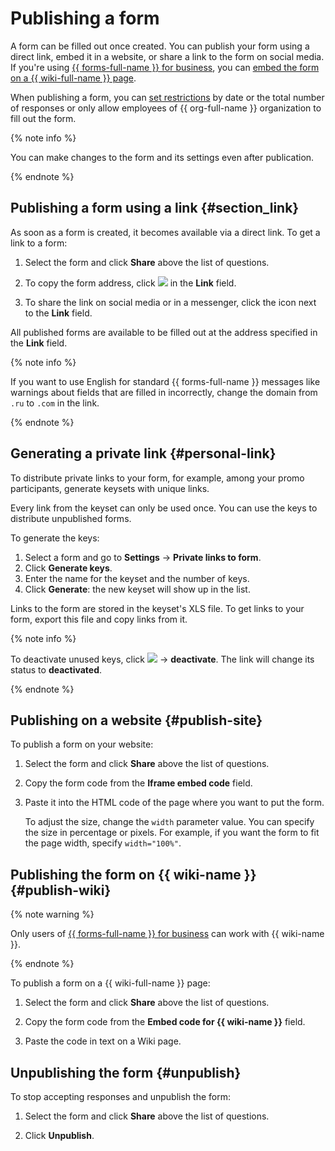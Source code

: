 # Publishing a form
A form can be filled out once created. You can publish your form using a direct link, embed it in a website, or share a link to the form on social media. If you're using [{{ forms-full-name }} for business](forms-for-org.md), you can [embed the form on a {{ wiki-full-name }} page](../wiki/actions/forms.md).

When publishing a form, you can [set restrictions](restrictions.md) by date or the total number of  responses or only allow employees of {{ org-full-name }} organization to fill out the form.


{% note info %}

You can make changes to the form and its settings even after publication.

{% endnote %}

## Publishing a form using a link {#section_link}

As soon as a form is created, it becomes available via a direct link. To get a link to a form:

1. Select the form and click **Share** above the list of questions.

1. To copy the form address, click ![](../_assets/forms/icon-copy.png) in the **Link** field.

1. To share the link on social media or in a messenger, click the icon next to the **Link** field.

All published forms are available to be filled out at the address specified in the **Link** field.


{% note info %}

If you want to use English for standard {{ forms-full-name }} messages like warnings about fields that are filled in incorrectly, change the domain from `.ru` to `.com` in the link.

{% endnote %}


## Generating a private link {#personal-link}

To distribute private links to your form, for example, among your promo participants, generate keysets with unique links.

Every link from the keyset can only be used once.  You can use the keys to distribute unpublished forms.

To generate the keys:
1. Select a form and go to **Settings** → **Private links to form**.
1. Click **Generate keys**.
1. Enter the name for the keyset and the number of keys.
1. Click **Generate**: the new keyset will show up in the list.

Links to the form are stored in the keyset's XLS file. To get links to your form, export this file and copy links from it.

{% note info %}

To deactivate unused keys, click ![](../_assets/forms/svg/settings.svg) → **deactivate**. The link will change its status to **deactivated**.

{% endnote %}

## Publishing on a website {#publish-site}

To publish a form on your website:

1. Select the form and click **Share** above the list of questions.

1. Copy the form code from the **Iframe embed code** field.

1. Paste it into the HTML code of the page where you want to put the form.

   To adjust the size, change the `width` parameter value. You can specify the size in percentage or pixels. For example, if you want the form to fit the page width, specify `width="100%"`.


## Publishing the form on {{ wiki-name }} {#publish-wiki}


{% note warning %}

Only users of [{{ forms-full-name }} for business](forms-for-org.md) can work with {{ wiki-name }}.

{% endnote %}


To publish a form on a {{ wiki-full-name }} page:

1. Select the form and click **Share** above the list of questions.

1. Copy the form code from the **Embed code for {{ wiki-name }}** field.

1. Paste the code in text on a Wiki page.


## Unpublishing the form {#unpublish}

To stop accepting responses and unpublish the form:

1. Select the form and click **Share** above the list of questions.

1. Click **Unpublish**.
